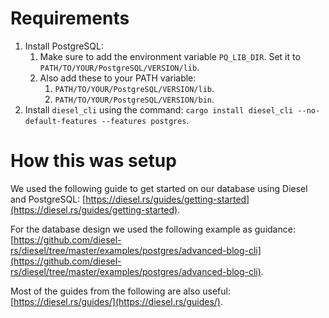 # Requirements

1. Install PostgreSQL:
    1. Make sure to add the environment variable ``PQ_LIB_DIR``. Set it to ``PATH/TO/YOUR/PostgreSQL/VERSION/lib``.
    1. Also add these to your PATH variable:
        1. ``PATH/TO/YOUR/PostgreSQL/VERSION/lib``.
        1. ``PATH/TO/YOUR/PostgreSQL/VERSION/bin``.
1. Install ``diesel_cli`` using the command: ``cargo install diesel_cli --no-default-features --features postgres``.

# How this was setup

We used the following guide to get started on our database using Diesel and PostgreSQL: [https://diesel.rs/guides/getting-started](https://diesel.rs/guides/getting-started).

For the database design we used the following example as guidance: [https://github.com/diesel-rs/diesel/tree/master/examples/postgres/advanced-blog-cli](https://github.com/diesel-rs/diesel/tree/master/examples/postgres/advanced-blog-cli).

Most of the guides from the following are also useful: [https://diesel.rs/guides/](https://diesel.rs/guides/).